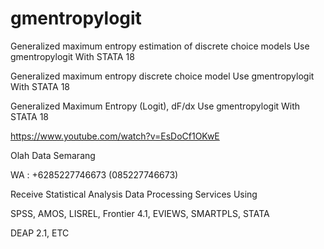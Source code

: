 # gmentropylogit
Generalized maximum entropy estimation of discrete choice models Use gmentropylogit With STATA 18

Generalized maximum entropy discrete choice model Use gmentropylogit With STATA 18

Generalized Maximum Entropy (Logit), dF/dx Use gmentropylogit With STATA 18

https://www.youtube.com/watch?v=EsDoCf1OKwE

Olah Data Semarang

WA : +6285227746673 (085227746673)

Receive Statistical Analysis Data Processing Services Using

SPSS, AMOS, LISREL, Frontier 4.1, EVIEWS, SMARTPLS, STATA

DEAP 2.1, ETC
